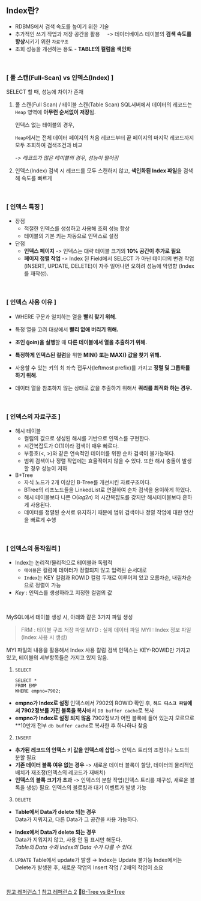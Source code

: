 ## Index란?
 - RDBMS에서 검색 속도를 높이기 위한 기술
 - 추가적인 쓰기 작업과 저장 공간을 활용 
       &nbsp; &nbsp; -> 데이터베이스 테이블의 **검색 속도를 향상**시키기 위한 `자료구조`
 - 조회 성능을 개선하는 용도
       - **TABLE의 컬럼을 색인화**

<br>

### [ 풀 스캔(Full-Scan) vs 인덱스(Index) ]
SELECT 할 때, 성능에 차이가 존재

 1. 풀 스캔(Full Scan) / 테이블 스캔(Table Scan)
SQL서버에서 데이터의 레코드는 `Heap` 영역에 **아무런 순서없이 저장**됨. 

	인덱스 없는 테이블의 경우, 

	`Heap`에서는 전체 데이터 페이지의 처음 레코드부터 끝 페이지의 마지막 레코드까지 모두 조회하여 검색조건과 비교
	
	->  *레코드가 많은 테이블의 경우, 성능이 떨어짐* 
2. 인덱스(Index)
검색 시 레코드를 모두 스캔하지 않고, **색인화된 Index 파일**을 검색해 속도를 빠르게 

<br>

### [ 인덱스 특징 ]  
-   장점
    -   적절한 인덱스를 생성하고 사용해 조회 성능 향상 
    -    테이블의 기본 키는 자동으로 인덱스로 설정 
-   단점
    -   **인덱스 페이지** -> 인덱스는 대략 테이블 크기의  **10% 공간이 추가로 필요**  
    -   **페이지 정렬 작업**  ->  Index 된 Field에서 SELECT 가 아닌 데이터의 변경 작업 (INSERT, UPDATE, DELETE)이 자주 일어나면 오히려 성능에 악영향 (Index를 재작성).

<br>

### [ 인덱스 사용 이유 ]

-   WHERE 구문과 일치하는 열을  **빨리 찾기 위해.**
    
-   특정 열을 고려 대상에서  **빨리 없애 버리기 위해.**
    
-   **조인 (join)을 실행**할 때  **다른 테이블에서 열을 추출하기 위해.**
    
-   **특정하게 인덱스된 컬럼**을 위한  **MIN() 또는 MAX() 값을 찾기 위해.**
    
-   사용할 수 있는 키의 최 좌측 접두사(leftmost prefix)를 가지고  **정렬 및 그룹화를 하기 위해.**
    
-   데이터 열을 참조하지 않는 상태로 값을 추출하기 위해서  **쿼리를 최적화 하는 경우.**

<br>

### [ 인덱스의 자료구조 ]

-   해시 테이블
    -   컬럼의 값으로 생성된 해시를 기반으로 인덱스를 구현한다.
    -   시간복잡도가 O(1)이라 검색이 매우 빠르다.
    -   부등호(<, >)와 같은 연속적인 데이터를 위한 순차 검색이 불가능하다.
    - 범위 검색이나 정렬 작업에는 효율적이지 않을 수 있다. 또한 해시 충돌이 발생할 경우 성능이 저하
-   B+Tree
    -   자식 노드가 2개 이상인 B-Tree를 개선시킨 자료구조이다.
    -   BTree의 리프노드들을 LinkedList로 연결하여 순차 검색을 용이하게 하였다.
    -   해시 테이블보다 나쁜 O(𝑙𝑜𝑔2𝑛) 의 시간복잡도를 갖지만 해시테이블보다 흔하게 사용된다.
    - 데이터를 정렬된 순서로 유지하기 때문에 범위 검색이나 정렬 작업에 대한 연산을 빠르게 수행

<br>

### [ 인덱스의 동작원리 ]

 - Index는 논리적/물리적으로 테이블과 독립적
     - `테이블`은 컬럼에 데이터가 정렬되지 않고 입력된 순서대로 
     - `Index`는 KEY 컬럼과 ROWID 컬럼 두개로 이루어져 있고 오름차순, 내림차순으로 정렬이 가능
  - _Key_ : 인덱스를 생성하라고 지정한 컬럼의 값
  <br>
  
  MySQL에서 테이블 생성 시, 아래와 같은 3가지 파일 생성
> FRM : 테이블 구조 저장 파일
>  MYD : 실제 데이터 파일
>  MYI : Index 정보 파일 (Index 사용 시 생성)

MYI 파일의 내용을 활용해서 Index 사용 칼럼 검색 
인덱스는 KEY-ROWID만 가지고 있고,  테이블의 세부항목들은 가지고 있지 않음.

 1.  `SELECT` 
	
	   ```null
	   SELECT *
	   FROM EMP
	   WHERE empno=7902;
	   ```

 - **empno가 Index로 설정** 
    인덱스에서 7902의 ROWID 확인 후, **`하드 디스크 파일`에서 7902정보를 가진 블록을 복사**해서 `DB buffer cache`로 복사
 - **empno가 Index로 설정 되지 않음**
	 7902정보가 어떤 블록에 들어 있는지 모르므로 **10만개 전부  `db buffer cache`로 복사한 후 하나하나 찾음 

 2.  `INSERT`
 - **추가된 레코드의 인덱스 키 값을 인덱스에 삽입**-> 인덱스 트리의 조정이나 노드의 분할 필요 
 - **기존 데이터 블록 여유 없는 경우** -> 새로운 데이터 블록이 할당, 데이터의 물리적인 배치가 재조정(인덱스의 레코드가 재배치)
- **인덱스의 블록 크기가 초과** -> 인덱스의 분할 작업(인덱스 트리를 재구성, 새로운 블록을 생성) 필요. 인덱스의 블로킹과 대기 이벤트가 발생 가능

 3.  `DELETE`
	 
 - **Table에서 Data가 delete 되는 경우**  
Data가 지워지고, 다른 Data가 그 공간을 사용 가능하다.

- **Index에서 Data가 delete 되는 경우**  
Data가 지워지지 않고, 사용 안 됨 표시만 해둔다.  
_Table의 Data 수와 Index의 Data 수가 다를 수 있다._

	 
 4. `UPDATE`
	 Table에서 update가 발생 → Index는 Update 불가능
Index에서는 Delete가 발생한 후, 새로운 작업의 Insert 작업 / 2배의 작업이 소요
 

<br>

[참고 레퍼런스 1](https://rachel0115.tistory.com/entry/MySQL-%EC%9D%B8%EB%8D%B1%EC%8A%A4-INDEX-%EC%A0%95%EB%A6%AC-%EB%8F%99%EC%9E%91-%EB%B0%A9%EC%8B%9D-%EC%83%9D%EC%84%B1-%EC%82%AD%EC%A0%9C-%EC%84%A4%EA%B3%84)
[참고 레퍼런스 2](https://velog.io/@gillog/SQL-Index%EC%9D%B8%EB%8D%B1%EC%8A%A4)
[B-Tree vs B+Tree](https://zorba91.tistory.com/293)